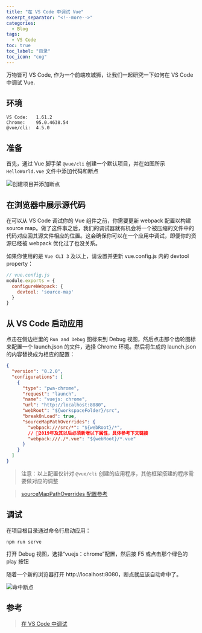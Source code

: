 ```yaml
---
title: "在 VS Code 中调试 Vue"
excerpt_separator: "<!--more-->"
categories:
  - Blog
tags:
  - VS Code
toc: true
toc_label: "目录"
toc_icon: "cog"
---
```


万物皆可 VS Code, 作为一个前端攻城狮，让我们一起研究一下如何在 VS Code 中调试 Vue.

<!--more-->

## 环境

```shell
VS Code:   1.61.2
Chrome:    95.0.4638.54
@vue/cli:  4.5.0
```

## 准备
首先，通过 Vue 脚手架 `@vue/cli` 创建一个默认项目，并在如图所示 `HelloWorld.vue` 文件中添加代码和断点

![创建项目并添加断点](https://i.loli.net/2021/10/27/LF13BDG9Yw6tWZb.png)

## 在浏览器中展示源代码
在可以从 VS Code 调试你的 Vue 组件之前，你需要更新 webpack 配置以构建 source map。做了这件事之后，我们的调试器就有机会将一个被压缩的文件中的代码对应回其源文件相应的位置。这会确保你可以在一个应用中调试，即便你的资源已经被 webpack 优化过了也没关系。

如果你使用的是 `Vue CLI 3` 及以上，请设置并更新 vue.config.js 内的 devtool property：

```js
// vue.config.js
module.exports = {
  configureWebpack: {
    devtool: 'source-map'
  }
}
```

## 从 VS Code 启动应用

点击在侧边栏里的 `Run and Debug` 图标来到 Debug 视图，然后点击那个齿轮图标来配置一个 launch.json 的文件，选择 Chrome 环境。然后将生成的 launch.json 的内容替换成为相应的配置：

```json
{
  "version": "0.2.0",
  "configurations": [
    {
      "type": "pwa-chrome",
      "request": "launch",
      "name": "vuejs: chrome",
      "url": "http://localhost:8080",
      "webRoot": "${workspaceFolder}/src",
      "breakOnLoad": true,
      "sourceMapPathOverrides": {
        "webpack:///src/*": "${webRoot}/*",
        // 2019年及其以后必须新增以下属性，具体参考下文链接
        "webpack:///./*.vue": "${webRoot}/*.vue"
      }
    }
  ]
}
```

> 注意：以上配置仅针对 `@vue/cli` 创建的应用程序，其他框架搭建的程序需要做对应的调整

> [sourceMapPathOverrides 配置参考](https://stackoverflow.com/questions/52648552/debugger-settings-for-chrome-in-vs-code-with-vue-js)

## 调试
在项目根目录通过命令行启动应用：

```
npm run serve
```

打开 Debug 视图，选择“vuejs：chrome”配置，然后按 F5 或点击那个绿色的 play 按钮

随着一个新的浏览器打开 http://localhost:8080，断点就应该自动命中了。

![命中断点](https://i.loli.net/2021/10/27/hJblwjCTMgpsZaY.png)

## 参考
> [在 VS Code 中调试](https://cn.vuejs.org/v2/cookbook/debugging-in-vscode.html)
